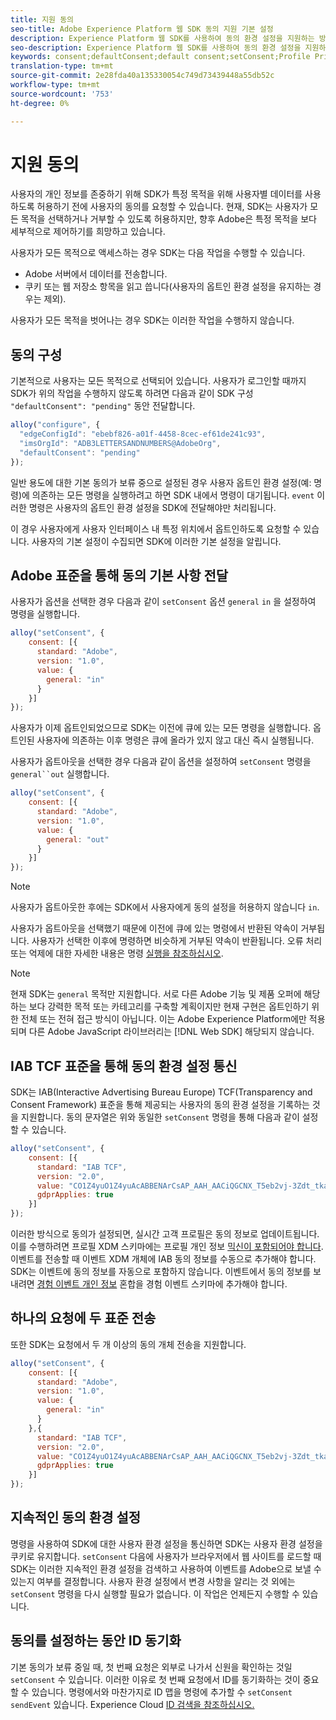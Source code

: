 ```yaml
---
title: 지원 동의
seo-title: Adobe Experience Platform 웹 SDK 동의 지원 기본 설정
description: Experience Platform 웹 SDK를 사용하여 동의 환경 설정을 지원하는 방법 살펴보기
seo-description: Experience Platform 웹 SDK를 사용하여 동의 환경 설정을 지원하는 방법 살펴보기
keywords: consent;defaultConsent;default consent;setConsent;Profile Privacy Mixin;Experience Event Privacy Mixin;Privacy Mixin;
translation-type: tm+mt
source-git-commit: 2e28fda40a135330054c749d73439448a55db52c
workflow-type: tm+mt
source-wordcount: '753'
ht-degree: 0%

---
```



# 지원 동의

사용자의 개인 정보를 존중하기 위해 SDK가 특정 목적을 위해 사용자별 데이터를 사용하도록 허용하기 전에 사용자의 동의를 요청할 수 있습니다. 현재, SDK는 사용자가 모든 목적을 선택하거나 거부할 수 있도록 허용하지만, 향후 Adobe은 특정 목적을 보다 세부적으로 제어하기를 희망하고 있습니다.

사용자가 모든 목적으로 액세스하는 경우 SDK는 다음 작업을 수행할 수 있습니다.

* Adobe 서버에서 데이터를 전송합니다.
* 쿠키 또는 웹 저장소 항목을 읽고 씁니다(사용자의 옵트인 환경 설정을 유지하는 경우는 제외).

사용자가 모든 목적을 벗어나는 경우 SDK는 이러한 작업을 수행하지 않습니다.

## 동의 구성

기본적으로 사용자는 모든 목적으로 선택되어 있습니다. 사용자가 로그인할 때까지 SDK가 위의 작업을 수행하지 않도록 하려면 다음과 같이 SDK 구성 `"defaultConsent": "pending"` 동안 전달합니다.

```javascript
alloy("configure", {
  "edgeConfigId": "ebebf826-a01f-4458-8cec-ef61de241c93",
  "imsOrgId": "ADB3LETTERSANDNUMBERS@AdobeOrg",
  "defaultConsent": "pending"
});
```

일반 용도에 대한 기본 동의가 보류 중으로 설정된 경우 사용자 옵트인 환경 설정(예: 명령)에 의존하는 모든 명령을 실행하려고 하면 SDK 내에서 명령이 대기됩니다. `event` 이러한 명령은 사용자의 옵트인 환경 설정을 SDK에 전달해야만 처리됩니다.

이 경우 사용자에게 사용자 인터페이스 내 특정 위치에서 옵트인하도록 요청할 수 있습니다. 사용자의 기본 설정이 수집되면 SDK에 이러한 기본 설정을 알립니다.

## Adobe 표준을 통해 동의 기본 사항 전달

사용자가 옵션을 선택한 경우 다음과 같이 `setConsent` 옵션 `general` `in` 을 설정하여 명령을 실행합니다.

```javascript
alloy("setConsent", {
    consent: [{
      standard: "Adobe",
      version: "1.0",
      value: {
        general: "in"
      }
    }]
});
```

사용자가 이제 옵트인되었으므로 SDK는 이전에 큐에 있는 모든 명령을 실행합니다. 옵트인된 사용자에 의존하는 이후 명령은 큐에 올라가 있지 않고 대신 즉시 실행됩니다.

사용자가 옵트아웃을 선택한 경우 다음과 같이 옵션을 설정하여 `setConsent` 명령을 `general``out` 실행합니다.

```javascript
alloy("setConsent", {
    consent: [{
      standard: "Adobe",
      version: "1.0",
      value: {
        general: "out"
      }
    }]
});
```

>[!NOTE]
>
>사용자가 옵트아웃한 후에는 SDK에서 사용자에게 동의 설정을 허용하지 않습니다 `in`.

사용자가 옵트아웃을 선택했기 때문에 이전에 큐에 있는 명령에서 반환된 약속이 거부됩니다. 사용자가 선택한 이후에 명령하면 비슷하게 거부된 약속이 반환됩니다. 오류 처리 또는 억제에 대한 자세한 내용은 명령 [실행을 참조하십시오](../fundamentals/executing-commands.md).

>[!NOTE]
>
>현재 SDK는 `general` 목적만 지원합니다. 서로 다른 Adobe 기능 및 제품 오퍼에 해당하는 보다 강력한 목적 또는 카테고리를 구축할 계획이지만 현재 구현은 옵트인하기 위한 전체 또는 전혀 접근 방식이 아닙니다.  이는 Adobe Experience Platform에만 적용되며 다른 Adobe JavaScript 라이브러리는 [!DNL Web SDK] 해당되지 않습니다.

## IAB TCF 표준을 통해 동의 환경 설정 통신

SDK는 IAB(Interactive Advertising Bureau Europe) TCF(Transparency and Consent Framework) 표준을 통해 제공되는 사용자의 동의 환경 설정을 기록하는 것을 지원합니다. 동의 문자열은 위와 동일한 `setConsent` 명령을 통해 다음과 같이 설정할 수 있습니다.

```javascript
alloy("setConsent", {
    consent: [{
      standard: "IAB TCF",
      version: "2.0",
      value: "CO1Z4yuO1Z4yuAcABBENArCsAP_AAH_AACiQGCNX_T5eb2vj-3Zdt_tkaYwf55y3o-wzhhaIse8NwIeH7BoGP2MwvBX4JiQCGBAkkiKBAQdtHGhcCQABgIhRiTKMYk2MjzNKJLJAilsbe0NYCD9mnsHT3ZCY70--u__7P3fAwQgkwVLwCRIWwgJJs0ohTABCOICpBwCUEIQEClhoACAnYFAR6gAAAIDAACAAAAEEEBAIABAAAkIgAAAEBAKACIBAACAEaAhAARIEAsAJEgCAAVA0JACKIIQBCDgwCjlACAoAAAAA.YAAAAAAAAAAA",
      gdprApplies: true
    }]
});
```

이러한 방식으로 동의가 설정되면, 실시간 고객 프로필은 동의 정보로 업데이트됩니다. 이를 수행하려면 프로필 XDM 스키마에는 프로필 개인 정보 [믹신이 포함되어야 합니다](https://github.com/adobe/xdm/blob/master/docs/reference/mixins/profile/profile-privacy.schema.md). 이벤트를 전송할 때 이벤트 XDM 개체에 IAB 동의 정보를 수동으로 추가해야 합니다. SDK는 이벤트에 동의 정보를 자동으로 포함하지 않습니다. 이벤트에서 동의 정보를 보내려면 [경험 이벤트 개인 정보](https://github.com/adobe/xdm/blob/master/docs/reference/mixins/experience-event/experienceevent-privacy.schema.md) 혼합을 경험 이벤트 스키마에 추가해야 합니다.

## 하나의 요청에 두 표준 전송

또한 SDK는 요청에서 두 개 이상의 동의 개체 전송을 지원합니다.

```javascript
alloy("setConsent", {
    consent: [{
      standard: "Adobe",
      version: "1.0",
      value: {
        general: "in"
      }
    },{
      standard: "IAB TCF",
      version: "2.0",
      value: "CO1Z4yuO1Z4yuAcABBENArCsAP_AAH_AACiQGCNX_T5eb2vj-3Zdt_tkaYwf55y3o-wzhhaIse8NwIeH7BoGP2MwvBX4JiQCGBAkkiKBAQdtHGhcCQABgIhRiTKMYk2MjzNKJLJAilsbe0NYCD9mnsHT3ZCY70--u__7P3fAwQgkwVLwCRIWwgJJs0ohTABCOICpBwCUEIQEClhoACAnYFAR6gAAAIDAACAAAAEEEBAIABAAAkIgAAAEBAKACIBAACAEaAhAARIEAsAJEgCAAVA0JACKIIQBCDgwCjlACAoAAAAA.YAAAAAAAAAAA",
      gdprApplies: true
    }]
});
```

## 지속적인 동의 환경 설정

명령을 사용하여 SDK에 대한 사용자 환경 설정을 통신하면 SDK는 사용자 환경 설정을 쿠키로 유지합니다. `setConsent` 다음에 사용자가 브라우저에서 웹 사이트를 로드할 때 SDK는 이러한 지속적인 환경 설정을 검색하고 사용하여 이벤트를 Adobe으로 보낼 수 있는지 여부를 결정합니다. 사용자 환경 설정에서 변경 사항을 알리는 것 외에는 `setConsent` 명령을 다시 실행할 필요가 없습니다. 이 작업은 언제든지 수행할 수 있습니다.

## 동의를 설정하는 동안 ID 동기화

기본 동의가 보류 중일 때, 첫 번째 요청은 외부로 나가서 신원을 확인하는 것일 `setConsent` 수 있습니다. 이러한 이유로 첫 번째 요청에서 ID를 동기화하는 것이 중요할 수 있습니다. 명령에서와 마찬가지로 ID 맵을 명령에 추가할 수 `setConsent` `sendEvent` 있습니다. Experience Cloud [ID 검색을 참조하십시오.](../identity/overview.md)


